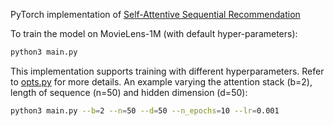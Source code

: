 PyTorch implementation of [Self-Attentive Sequential Recommendation](https://arxiv.org/abs/1808.09781)

To train the model on MovieLens-1M (with default hyper-parameters):
~~~bash
python3 main.py
~~~

This implementation supports training with different hyperparameters. Refer to [opts.py](../master/opts.py) for more details. An example varying the attention stack (b=2), length of sequence (n=50) and hidden dimension (d=50):
~~~bash
python3 main.py --b=2 --n=50 --d=50 --n_epochs=10 --lr=0.001
~~~


